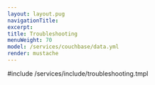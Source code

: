 ```yaml
---
layout: layout.pug
navigationTitle:
excerpt:
title: Troubleshooting
menuWeight: 70
model: /services/couchbase/data.yml
render: mustache
---
```


#include /services/include/troubleshooting.tmpl
